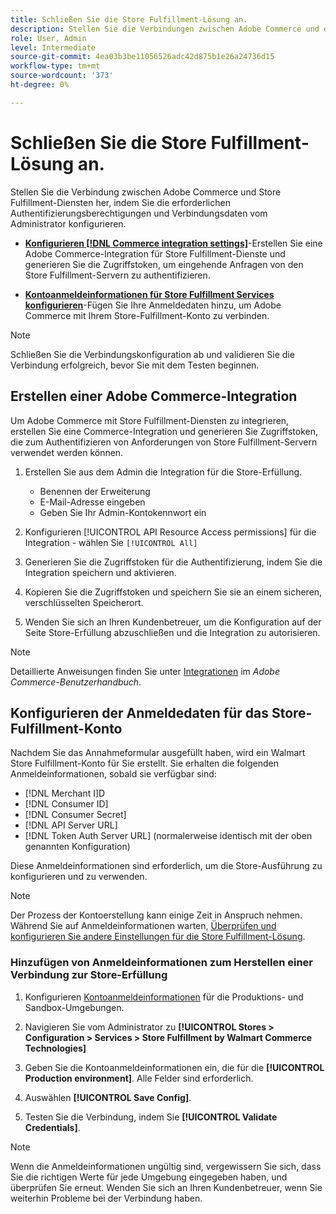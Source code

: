 ```yaml
---
title: Schließen Sie die Store Fulfillment-Lösung an.
description: Stellen Sie die Verbindungen zwischen Adobe Commerce und der Store Fulfillment-Lösung her, indem Sie eine Adobe Commerce-Integration erstellen und autorisieren und der Adobe Commerce-Dienstkonfiguration die Anmeldeinformationen des Store Fulfillment-Kontos hinzufügen.
role: User, Admin
level: Intermediate
source-git-commit: 4ea03b3be11056526adc42d875b1e26a24736d15
workflow-type: tm+mt
source-wordcount: '373'
ht-degree: 0%

---
```


# Schließen Sie die Store Fulfillment-Lösung an.

Stellen Sie die Verbindung zwischen Adobe Commerce und Store Fulfillment-Diensten her, indem Sie die erforderlichen Authentifizierungsberechtigungen und Verbindungsdaten vom Administrator konfigurieren.

- **[Konfigurieren [!DNL Commerce integration settings]](#create-the-commerce-integration)**-Erstellen Sie eine Adobe Commerce-Integration für Store Fulfillment-Dienste und generieren Sie die Zugriffstoken, um eingehende Anfragen von den Store Fulfillment-Servern zu authentifizieren.

- **[Kontoanmeldeinformationen für Store Fulfillment Services konfigurieren](#configure-store-fulfillment-account-credentials)**-Fügen Sie Ihre Anmeldedaten hinzu, um Adobe Commerce mit Ihrem Store-Fulfillment-Konto zu verbinden.

>[!NOTE]
>
>Schließen Sie die Verbindungskonfiguration ab und validieren Sie die Verbindung erfolgreich, bevor Sie mit dem Testen beginnen.

## Erstellen einer Adobe Commerce-Integration

Um Adobe Commerce mit Store Fulfillment-Diensten zu integrieren, erstellen Sie eine Commerce-Integration und generieren Sie Zugriffstoken, die zum Authentifizieren von Anforderungen von Store Fulfillment-Servern verwendet werden können.

1. Erstellen Sie aus dem Admin die Integration für die Store-Erfüllung.

   - Benennen der Erweiterung
   - E-Mail-Adresse eingeben
   - Geben Sie Ihr Admin-Kontokennwort ein

1. Konfigurieren [!UICONTROL API Resource Access permissions] für die Integration - wählen Sie `[!UICONTROL All]`

1. Generieren Sie die Zugriffstoken für die Authentifizierung, indem Sie die Integration speichern und aktivieren.

1. Kopieren Sie die Zugriffstoken und speichern Sie sie an einem sicheren, verschlüsselten Speicherort.

1. Wenden Sie sich an Ihren Kundenbetreuer, um die Konfiguration auf der Seite Store-Erfüllung abzuschließen und die Integration zu autorisieren.


>[!NOTE]
>
>Detaillierte Anweisungen finden Sie unter [Integrationen](https://docs.magento.com/user-guide/system/integrations.html) im _Adobe Commerce-Benutzerhandbuch_.

## Konfigurieren der Anmeldedaten für das Store-Fulfillment-Konto

Nachdem Sie das Annahmeformular ausgefüllt haben, wird ein Walmart Store Fulfillment-Konto für Sie erstellt. Sie erhalten die folgenden Anmeldeinformationen, sobald sie verfügbar sind:

- [!DNL Merchant I]D
- [!DNL Consumer ID]
- [!DNL Consumer Secret]
- [!DNL API Server URL]
- [!DNL Token Auth Server URL] (normalerweise identisch mit der oben genannten Konfiguration)

Diese Anmeldeinformationen sind erforderlich, um die Store-Ausführung zu konfigurieren und zu verwenden.

>[!NOTE]
>
>Der Prozess der Kontoerstellung kann einige Zeit in Anspruch nehmen. Während Sie auf Anmeldeinformationen warten, [Überprüfen und konfigurieren Sie andere Einstellungen für die Store Fulfillment-Lösung](service-config-settings-overview.md).

### Hinzufügen von Anmeldeinformationen zum Herstellen einer Verbindung zur Store-Erfüllung

1. Konfigurieren [Kontoanmeldeinformationen](enable-general.md) für die Produktions- und Sandbox-Umgebungen.

1. Navigieren Sie vom Administrator zu **[!UICONTROL Stores > Configuration > Services > Store Fulfillment by Walmart Commerce Technologies]**

1. Geben Sie die Kontoanmeldeinformationen ein, die für die **[!UICONTROL Production environment]**. Alle Felder sind erforderlich.

1. Auswählen **[!UICONTROL Save Config]**.

1. Testen Sie die Verbindung, indem Sie **[!UICONTROL Validate Credentials]**.

>[!NOTE]
>
>Wenn die Anmeldeinformationen ungültig sind, vergewissern Sie sich, dass Sie die richtigen Werte für jede Umgebung eingegeben haben, und überprüfen Sie erneut. Wenden Sie sich an Ihren Kundenbetreuer, wenn Sie weiterhin Probleme bei der Verbindung haben.








